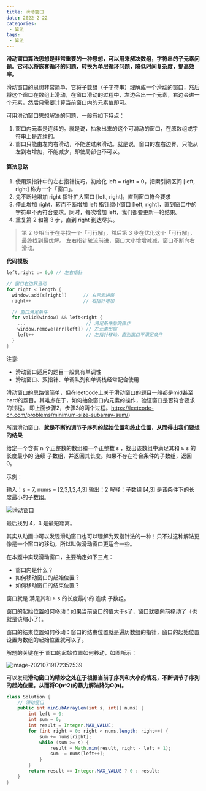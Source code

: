 ```yaml
---
title: 滑动窗口
date: 2022-2-22
categories:
 - 算法
tags:
 - 算法
---
```


**滑动窗口算法思想是非常重要的一种思想，可以用来解决数组，字符串的子元素问题。它可以将嵌套循环的问题，转换为单层循环问题，降低时间复杂度，提高效率。**

滑动窗口的思想非常简单，它将子数组（子字符串）理解成一个滑动的窗口，然后将这个窗口在数组上滑动，在窗口滑动的过程中，左边会出一个元素，右边会进一个元素，然后只需要计算当前窗口内的元素值即可。



可用滑动窗口思想解决的问题，一般有如下特点：

1.  窗口内元素是连续的。就是说，抽象出来的这个可滑动的窗口，在原数组或字符串上是连续的。
2.  窗口只能由左向右滑动，不能逆过来滑动。就是说，窗口的左右边界，只能从左到右增加，不能减少，即使局部也不可以。

#### 算法思路

1.  使用双指针中的左右指针技巧，初始化 left = right = 0，把索引闭区间 [left, right] 称为一个「窗口」。
2.  先不断地增加 right 指针扩大窗口 [left, right]，直到窗口符合要求
3.  停止增加 right，转而不断增加 left 指针缩小窗口 [left, right]，直到窗口中的字符串不再符合要求。同时，每次增加 left，我们都要更新一轮结果。
4.  重复第 2 和第 3 步，直到 right 到达尽头。

>   第 2 步相当于在寻找一个「可行解」，然后第 3 步在优化这个「可行解」，最终找到最优解。 左右指针轮流前进，窗口大小增增减减，窗口不断向右滑动。

**代码模板**

```go
left,right := 0,0 // 左右指针

// 窗口右边界滑动
for right < length {
  window.add(s[right])      // 右元素进窗
  right++                   // 右指针增加

  // 窗口满足条件
  for valid(window) && left<right {
    ...                      // 满足条件后的操作
    window.remove(arr[left]) // 左元素出窗
    left++                   // 左指针移动，直到窗口不满足条件
  }
}
```



注意:

-   滑动窗口适用的题目一般具有单调性
-   滑动窗口、双指针、单调队列和单调栈经常配合使用

滑动窗口的思路很简单，但在leetcode上关于滑动窗口的题目一般都是mid甚至hard的题目。其难点在于，如何抽象窗口内元素的操作，验证窗口是否符合要求的过程。
即上面步骤2，步骤3的两个过程。https://leetcode-cn.com/problems/minimum-size-subarray-sum/)

所谓滑动窗口，**就是不断的调节子序列的起始位置和终止位置，从而得出我们要想的结果**

给定一个含有 n 个正整数的数组和一个正整数 s ，找出该数组中满足其和 ≥ s 的长度最小的 连续 子数组，并返回其长度。如果不存在符合条件的子数组，返回 0。

示例：

输入：s = 7, nums = [2,3,1,2,4,3] 输出：2 解释：子数组 [4,3] 是该条件下的长度最小的子数组。

![滑动窗口](https://www.coderdu.tech/image/滑动窗口.gif)

最后找到 4，3 是最短距离。

其实从动画中可以发现滑动窗口也可以理解为双指针法的一种！只不过这种解法更像是一个窗口的移动，所以叫做滑动窗口更适合一些。

在本题中实现滑动窗口，主要确定如下三点：

-   窗口内是什么？
-   如何移动窗口的起始位置？
-   如何移动窗口的结束位置？

窗口就是 满足其和 ≥ s 的长度最小的 连续 子数组。

窗口的起始位置如何移动：如果当前窗口的值大于s了，窗口就要向前移动了（也就是该缩小了）。

窗口的结束位置如何移动：窗口的结束位置就是遍历数组的指针，窗口的起始位置设置为数组的起始位置就可以了。

解题的关键在于 窗口的起始位置如何移动，如图所示：

![image-20210719172352539](https://www.coderdu.tech/image/image-20210719172352539.png)

可以发现**滑动窗口的精妙之处在于根据当前子序列和大小的情况，不断调节子序列的起始位置。从而将O(n^2)的暴力解法降为O(n)。**

```java
class Solution {
    // 滑动窗口
    public int minSubArrayLen(int s, int[] nums) {
        int left = 0;
        int sum = 0;
        int result = Integer.MAX_VALUE;
        for (int right = 0; right < nums.length; right++) {
            sum += nums[right];
            while (sum >= s) {
                result = Math.min(result, right - left + 1);
                sum -= nums[left++];
            }
        }
        return result == Integer.MAX_VALUE ? 0 : result;
    }
}
```
